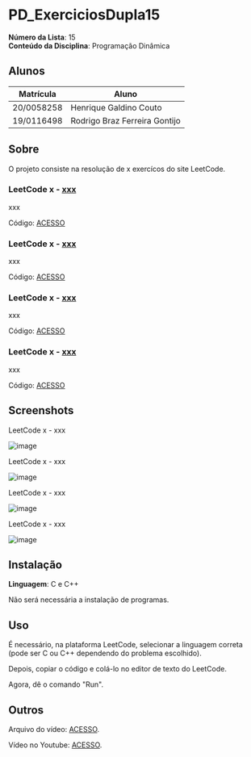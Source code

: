 # PD_ExerciciosDupla15

**Número da Lista**: 15<br>
**Conteúdo da Disciplina**: Programação Dinâmica<br>

## Alunos
|Matrícula | Aluno |
| -- | -- |
| 20/0058258  |  Henrique Galdino Couto |
| 19/0116498  |  Rodrigo Braz Ferreira Gontijo |

## Sobre 
O projeto consiste na resolução de x exercícos do site LeetCode.

### LeetCode x - [xxx]()

xxx<br>

Código: [ACESSO](/codigos/.c)<br>

### LeetCode x - [xxx]()

xxx<br>

Código: [ACESSO](/codigos/.c)<br>

### LeetCode x - [xxx]()

xxx<br>

Código: [ACESSO](/codigos/.c)<br>

### LeetCode x - [xxx]()

xxx<br>

Código: [ACESSO](/codigos/.c)<br>
## Screenshots

LeetCode x - xxx<br>

![image](/assets/.png)

LeetCode x - xxx<br>

![image](/assets/.png)

LeetCode x - xxx<br>

![image](/assets/.png)

LeetCode x - xxx<br>

![image](/assets/.png)
## Instalação 
**Linguagem**: C e C++<br>

Não será necessária a instalação de programas.

## Uso 

É necessário, na plataforma LeetCode, selecionar a linguagem correta (pode ser C ou C++ dependendo do problema escolhido).<br>

Depois, copiar o código e colá-lo no editor de texto do LeetCode.<br>

Agora, dê o comando "Run".

## Outros 

Arquivo do vídeo: [ACESSO]().

Vídeo no Youtube: [ACESSO]().




